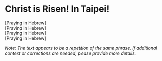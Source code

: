 # Christ is Risen! In Taipei!

[Praying in Hebrew]  
[Praying in Hebrew]  
[Praying in Hebrew]  
[Praying in Hebrew]  

*Note: The text appears to be a repetition of the same phrase. If additional context or corrections are needed, please provide more details.*

